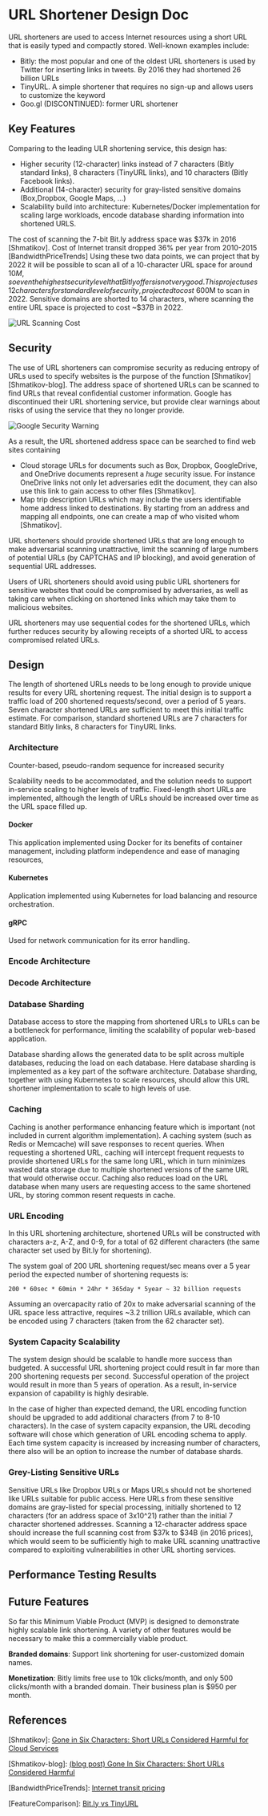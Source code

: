 URL Shortener Design Doc
=============
URL shorteners are used to access Internet resources using a short URL that is easily typed and compactly stored.
Well-known examples include:

  * Bitly: the most popular and one of the oldest URL shorteners is used by Twitter for inserting links in tweets.
  By 2016 they had shortened 26 billion URLs
  * TinyURL. A simple shortener that requires no sign-up and allows users to customize the keyword
  * Goo.gl (DISCONTINUED): former URL shortener

## Key Features
Comparing to the leading ULR shortening service, this design has:

  * Higher security (12-character) links instead of 7 characters (Bitly standard links), 8 characters (TinyURL links),
    and 10 characters (Bitly Facebook links).
  * Additional (14-character) security for gray-listed sensitive domains (Box,Dropbox, Google Maps, ...)
  * Scalability build into architecture: Kubernetes/Docker implementation for scaling large workloads,
      encode database sharding information into shortened URLS.

The cost of scanning the 7-bit Bit.ly address space was $37k in 2016 [Shmatikov]. 
Cost of Internet transit dropped 36% per year from 2010-2015 [BandwidthPriceTrends]
Using these two data points, we can project that by 2022 it will be possible to scan
all of a 10-character URL space for around $10M, so even the highest security level
that Bitly offers is not very good. This project uses 12 characters for standard
level of security, projected to cost ~$600M to scan in 2022. Sensitive domains are
shorted to 14 characters, where scanning the entire URL space is projected to cost ~$37B
in 2022.

![](ScanningCost.png "URL Scanning Cost")

## Security
The use of URL shorteners can compromise security as reducing entropy of URLs used to specify websites is the purpose
of the function [Shmatikov][Shmatikov-blog]. The address space of shortened URLs can be scanned to find URLs that reveal
confidential customer information. Google has discontinued their URL shortening service, but provide clear warnings
about risks of using the service that they no longer provide.

![](GoogleShortenerHighlighted.png "Google Security Warning")

As a result, the URL shortened address space can be searched to find web sites containing

  * Cloud storage URLs for documents such as Box, Dropbox, GoogleDrive, and OneDrive documents
      represent a <i>huge</i> security issue. For instance OneDrive links not only let adversaries edit
      the document, they can also use this link to gain access to other files [Shmatikov].
  * Map trip description URLs which may include the users identifiable home address linked to destinations.
      By starting from an address and mapping all endpoints, one can create a map of who visited whom [Shmatikov].

URL shorteners should provide shortened URLs that are long enough to make adversarial scanning unattractive,
  limit the scanning of large numbers of potential URLs (by CAPTCHAS and IP blocking),
  and avoid generation of sequential URL addresses.
  
Users of URL shorteners should avoid using public URL shorteners for sensitive websites that could be
  compromised by adversaries, as well as taking care when clicking on shortened links which may take them to malicious websites.

URL shorteners may use sequential codes for the shortened URLs, which further reduces security by
allowing receipts of a shorted URL to access compromised related URLs.


## Design
The length of shortened URLs needs to be long enough to provide unique results for every URL shortening request.
The initial design is to support a  traffic load of 200 shortened requests/second, over a period of 5 years.
Seven character shortened URLs are sufficient to meet this initial traffic estimate. For comparison, standard
shortened URLs are 7 characters for standard Bitly links, 8 characters for TinyURL links.

### Architecture
Counter-based, pseudo-random sequence for increased security

Scalability needs to be accommodated, and the solution needs to support in-service scaling to higher levels of traffic.
Fixed-length short URLs are implemented, although the length of URLs should be increased over time
as the URL space filled up.


#### Docker
This application implemented  using Docker for its benefits of container management, including platform independence and ease of managing resources,

#### Kubernetes
Application implemented using Kubernetes for load balancing and resource orchestration.

#### gRPC
Used for network communication for its error handling.

### Encode Architecture


### Decode Architecture


### Database Sharding
Database access to store the mapping from shortened URLs to URLs can be a
bottleneck for performance, limiting the scalability of popular web-based application.

Database sharding allows the generated data to be split across multiple databases,
reducing the load on each database. Here database sharding is implemented as a key
part of the software architecture. Database sharding, together with using Kubernetes
to scale resources, should allow this URL shortener implementation to scale to high
levels of use.

### Caching
Caching is another performance enhancing feature which is important (not included in current algorithm implementation).
A caching system (such as Redis or Memcache) will save responses to recent queries.
When requesting a shortened URL, caching will intercept frequent requests to provide shortened URLs for the same long URL, which in
turn minimizes wasted data storage due to multiple shortened versions of the same URL that would otherwise occur.
Caching also reduces load on the URL database when many users are requesting access to the same shortened URL, by storing common
resent requests in cache.

### URL Encoding
In this URL shortening architecture, shortened URLs will be constructed with characters a-z, A-Z, and 0-9, for a total of 62 different characters
(the same character set used by Bit.ly for shortening).

The system goal of 200 URL shortening request/sec means over a 5 year period the expected number of shortening requests is:

    200 * 60sec * 60min * 24hr * 365day * 5year ~ 32 billion requests

Assuming an overcapacity ratio of 20x to make adversarial scanning of the URL space less attractive,
requires ~3.2 trillion URLs available, which can be encoded using 7 characters (taken from the 62 character set).

### System Capacity Scalability
The system design should be scalable to handle more success than budgeted.
A successful URL shortening project could result in far more than 200 shortening requests per second.
Successful operation of the project would result in more than 5 years of operation.
As a result, in-service expansion of capability is highly desirable.

In the case of higher than expected demand, the URL encoding function should be upgraded to add additional
characters (from 7 to 8-10 characters). In the case of system capacity expansion,
the URL decoding software will chose which generation of URL encoding schema to apply.
Each time system capacity is increased by increasing number of characters,
there also will be an option to increase the number of database shards.

### Grey-Listing Sensitive URLs
Sensitive URLs like Dropbox URLs or Maps URLs should not be shortened like URLs suitable for public access.
Here URLs from these sensitive domains are gray-listed for special processing, initially shortened to 12 characters
(for an address space of 3x10^21) rather than the initial 7 character shortened addresses.
Scanning a 12-character address space should increase the full scanning cost from $37k to $34B (in 2016 prices),
which would seem to be sufficiently high to make URL scanning unattractive compared to exploiting vulnerabilities
in other URL shorting services.

## Performance Testing Results


## Future Features
So far this Minimum Viable Product (MVP) is designed to demonstrate highly scalable link shortening.
A variety of other features would be necessary to make this a commercially viable product.

<b>Branded domains</b>: Support link shortening for user-customized domain names.

<b>Monetization</b>: Bitly limits free use to 10k clicks/month, and only 500 clicks/month with a branded domain.  Their business plan is $950 per month.

## References

[Shmatikov]: [Gone in Six Characters: Short URLs Considered Harmful for Cloud Services](https://arxiv.org/pdf/1604.02734v1.pdf)

[Shmatikov-blog]: [(blog post) Gone In Six Characters: Short URLs Considered Harmful](https://freedom-to-tinker.com/2016/04/14/gone-in-six-characters-short-urls-considered-harmful-for-cloud-services/)

[BandwidthPriceTrends]: [Internet transit pricing](http://drpeering.net/white-papers/Internet-Transit-Pricing-Historical-And-Projected.php)

[FeatureComparison]: [Bit.ly vs TinyURL](https://www.slant.co/versus/2591/22693/~bitly_vs_tinyurl)

